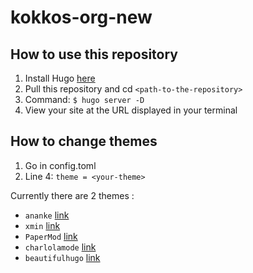 # kokkos-org-new

## How to use this repository

1. Install Hugo [here](https://gohugo.io/installation/)
2. Pull this repository and cd `<path-to-the-repository>`
3. Command: `$ hugo server -D`
4. View your site at the URL displayed in your terminal

## How to change themes

1. Go in config.toml
2. Line 4: `theme = <your-theme>`

Currently there are 2 themes :
- `ananke` [link](https://github.com/theNewDynamic/gohugo-theme-ananke) 
- `xmin` [link](https://github.com/yihui/hugo-xmin)
- `PaperMod` [link](https://github.com/adityatelange/hugo-PaperMod)
- `charlolamode` [link](https://github.com/charlola/hugo-theme-charlolamode)
- `beautifulhugo` [link](https://github.com/halogenica/beautifulhugo)
